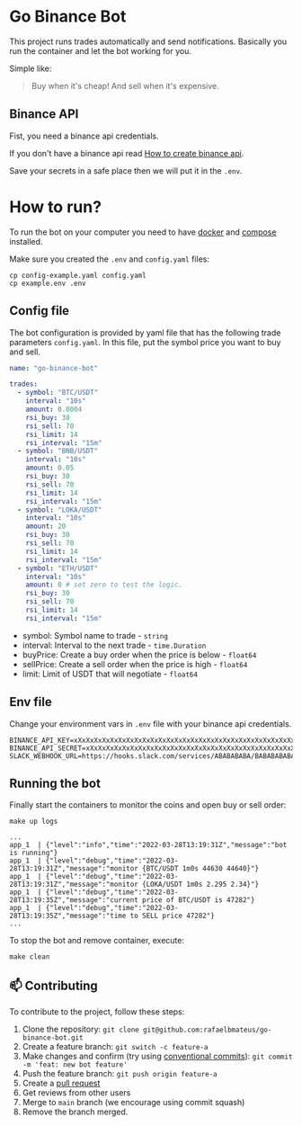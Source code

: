 # Go Binance Bot

This project runs trades automatically and send notifications.
Basically you run the container and let the bot working for you.

Simple like:
> Buy when it's cheap! And sell when it's expensive.

## Binance API

Fist, you need a binance api credentials.

If you don't have a binance api read
[How to create binance api](https://www.binance.com/pt-BR/support/faq/360002502072).

Save your secrets in a safe place then we will put it in the `.env`.

# How to run?

To run the bot on your computer you need to have
[docker](https://docker.com) and [compose](https://docs.docker.com/compose) installed.

Make sure you created the `.env` and `config.yaml` files:

```console
cp config-example.yaml config.yaml
cp example.env .env
```

## Config file

The bot configuration is provided by yaml file that
has the following trade parameters `config.yaml`.
In this file, put the symbol price you want to buy and sell.

```yaml
name: "go-binance-bot"

trades:
  - symbol: "BTC/USDT"
    interval: "10s"
    amount: 0.0004
    rsi_buy: 30
    rsi_sell: 70
    rsi_limit: 14
    rsi_interval: "15m"
  - symbol: "BNB/USDT"
    interval: "10s"
    amount: 0.05
    rsi_buy: 30
    rsi_sell: 70
    rsi_limit: 14
    rsi_interval: "15m"
  - symbol: "LOKA/USDT"
    interval: "10s"
    amount: 20
    rsi_buy: 30
    rsi_sell: 70
    rsi_limit: 14
    rsi_interval: "15m"
  - symbol: "ETH/USDT"
    interval: "10s"
    amount: 0 # set zero to test the logic.
    rsi_buy: 30
    rsi_sell: 70
    rsi_limit: 14
    rsi_interval: "15m"
```

* symbol: Symbol name to trade - `string`
* interval: Interval to the next trade - `time.Duration`
* buyPrice: Create a buy order when the price is below - `float64`
* sellPrice: Create a sell order when the price is high - `float64`
* limit: Limit of USDT that will negotiate - `float64`

## Env file

Change your environment vars in `.env` file
with your binance api credentials.

```
BINANCE_API_KEY=xXxXxXxXxXxXxXxXxXxXxXxXxXxXxXxXxXxXxXxXxXxXxXxXxXxXxXxXxXxXxXxX
BINANCE_API_SECRET=xXxXxXxXxXxXxXxXxXxXxXxXxXxXxXxXxXxXxXxXxXxXxXxXxXxXxXxXxXxXxXxX
SLACK_WEBHOOK_URL=https://hooks.slack.com/services/ABABABABA/BABABABABAB/BLABLABLABLABLABLABLABLA
```

## Running the bot

Finally start the containers to monitor
the coins and open buy or sell order:

```console
make up logs

...
app_1  | {"level":"info","time":"2022-03-28T13:19:31Z","message":"bot is running"}
app_1  | {"level":"debug","time":"2022-03-28T13:19:31Z","message":"monitor {BTC/USDT 1m0s 44630 44640}"}
app_1  | {"level":"debug","time":"2022-03-28T13:19:31Z","message":"monitor {LOKA/USDT 1m0s 2.295 2.34}"}
app_1  | {"level":"debug","time":"2022-03-28T13:19:35Z","message":"current price of BTC/USDT is 47282"}
app_1  | {"level":"debug","time":"2022-03-28T13:19:35Z","message":"time to SELL price 47282"}
...
```

To stop the bot and remove container, execute:

```console
make clean
```

## 📫 Contributing

To contribute to the project, follow these steps:

1. Clone the repository: `git clone git@github.com:rafaelbmateus/go-binance-bot.git`
2. Create a feature branch: `git switch -c feature-a`
3. Make changes and confirm (try using [conventional commits](https://www.conventionalcommits.org)): `git commit -m 'feat: new bot feature'`
4. Push the feature branch: `git push origin feature-a`
5. Create a [pull request](https://help.github.com/en/github/collaborating-with-issues-and-pull-requests/creating-a-pull-request)
6. Get reviews from other users
7. Merge to `main` branch (we encourage using commit squash)
8. Remove the branch merged.
